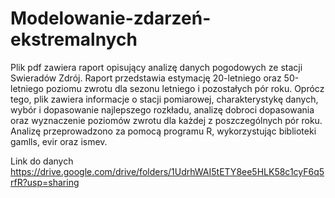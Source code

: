 # Modelowanie-zdarzeń-ekstremalnych

Plik pdf zawiera raport opisujący analizę danych pogodowych ze stacji Swieradów Zdrój. Raport przedstawia estymację 20-letniego oraz 50-letniego poziomu zwrotu dla sezonu letniego i pozostałych pór roku. Oprócz tego, plik zawiera informacje o stacji pomiarowej, charakterystykę danych, wybór i dopasowanie najlepszego rozkładu, analizę dobroci dopasowania oraz wyznaczenie poziomów zwrotu dla każdej z poszczególnych pór roku. Analizę przeprowadzono za pomocą programu R, wykorzystując biblioteki gamlls, evir oraz ismev. 

Link do danych
https://drive.google.com/drive/folders/1UdrhWAI5tETY8ee5HLK58c1cyF6q5rfR?usp=sharing
